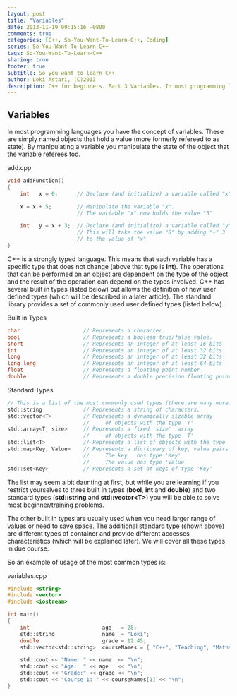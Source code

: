 ```yaml
---
layout: post
title: "Variables"
date: 2013-11-19 09:15:16 -0800
comments: true
categories: [C++, So-You-Want-To-Learn-C++, Coding]
series: So-You-Want-To-Learn-C++
tags: So-You-Want-To-Learn-C++
sharing: true
footer: true
subtitle: So you want to learn C++
author: Loki Astari, (C)2013
description: C++ for beginners. Part 3 Variables. In most programming languages you have the concept of variables. These are simply named objects that hold a value (more formerly refereed to as state). By manipulating a variable you manipulate the state of the object that the variable referees too.
---
```


## Variables

In most programming languages you have the concept of variables. These are simply named objects that hold a value (more formerly refereed to as state). By manipulating a variable you manipulate the state of the object that the variable referees too.

add.cpp
```c
void addFunction()
{
    int   x = 0;      // Declare (and initialize) a variable called "x"

    x = x + 5;        // Manipulate the variable "x".
                      // The variable "x" now holds the value "5"

    int   y = x + 3;  // Declare (and initialize) a variable called "y"
                      // This will take the value "8" by adding "+" 3
                      // to the value of "x"
}
```

C++ is a strongly typed language. This means that each variable has a specific type that does not change (above that type is **int**). The operations that can be performed on an object are dependent on the type of the object and the result of the operation can depend on the types involved. C++ has several built in types (listed below) but allows the definition of new user defined types (which will be described in a later article). The standard library provides a set of commonly used user defined types (listed below).

Built in Types
```c
char                    // Represents a character.
bool                    // Represents a boolean true/false value.
short                   // Represents an integer of at least 16 bits
int                     // Represents an integer of at least 32 bits
long                    // Represents an integer of at least 32 bits
long long               // Represents an integer of at least 64 bits
float                   // Represents a floating point number
double                  // Represents a double precision floating point number
```

Standard Types
```c
// This is a list of the most commonly used types (there are many more)
std::string             // Represents a string of characters.
std::vector<T>          // Represents a dynamically sizable array
                        //     of objects with the type 'T'
std::array<T, size>     // Represents a fixed 'size'  array
                        //     of objects with the type 'T'
std::list<T>            // Represents a list of objects with the type 'T'
std::map<Key, Value>    // Represents a dictionary of key, value pairs (index by key).
                        //     The key   has type 'Key'
                        //     The value has type 'Value'
std::set<Key>           // Represents a set of keys of type 'Key'
```

The list may seem a bit daunting at first, but while you are learning if you restrict yourselves to three built in types (**bool**, **int** and **double**) and two standard types (**std::string** and **std::vector&lt;T&gt;**) you will be able to solve most beginner/training problems.

The other built in types are usually used when you need larger range of values or need to save space. The additional standard type (shown above) are different types of container and provide different accesses characteristics (which will be explained later). We will cover all these types in due course.

So an example of usage of the most common types is:

variables.cpp
```c
#include <string>
#include <vector>
#include <iostream>

int main()
{
    int                       age   = 28;
    std::string               name  = "Loki";
    double                    grade = 12.45;
    std::vector<std::string>  courseNames = { "C++", "Teaching", "Maths", "Art", "Music"};

    std::cout << "Name: " << name  << "\n";
    std::cout << "Age:  " << age   << "\n";
    std::cout << "Grade:" << grade << "\n";
    std::cout << "Course 1: " << courseNames[1] << "\n";
}
```
